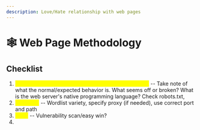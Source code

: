 ```yaml
---
description: Love/Hate relationship with web pages
---
```


# 🕸 Web Page Methodology

## Checklist

1. <mark style="color:yellow;">Visual Inspection/"mess around" with web application</mark> -- Take note of what the normal/expected behavior is. What seems off or broken? What is the web server's native programming language? Check robots.txt,&#x20;
2. <mark style="color:yellow;">Dirsearch</mark> -- Wordlist variety, specify proxy (if needed), use correct port and path
3. <mark style="color:yellow;">Nikto</mark> -- Vulnerability scan/easy win?
4.
